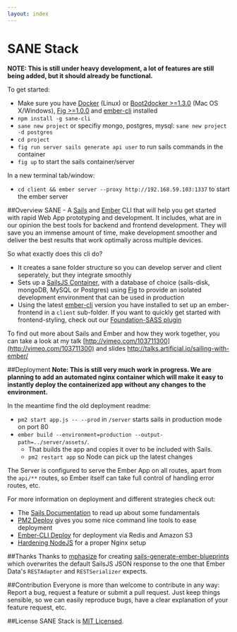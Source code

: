 ```yaml
---
layout: index
---
```


# SANE Stack

**NOTE: This is still under heavy development, a lot of features are still being added, but it should already be functional.**

To get started:

* Make sure you have [Docker](https://docs.docker.com/installation/ubuntulinux/#ubuntu-trusty-1404-lts-64-bit) (Linux) or [Boot2docker >=1.3.0](https://github.com/boot2docker/osx-installer/releases) (Mac OS X/Windows), [Fig >=1.0.0](http://www.fig.sh/install.html) and [ember-cli](http://www.ember-cli.com/) installed
* `npm install -g sane-cli`
* `sane new project` or specifiy mongo, postgres, mysql: `sane new project -d postgres`
* `cd project`
* `fig run server sails generate api user` to run sails commands in the container
* `fig up` to start the sails container/server

In a new terminal tab/window:

* `cd client && ember server --proxy http://192.168.59.103:1337` to start the ember server

##Overview
SANE - A [Sails](http://sailsjs.org/) and [Ember](http://emberjs.com/) CLI that will help you get started with rapid Web App prototyping and development. It includes, what are in our opinion the best tools for backend and frontend development. They will save you an immense amount of time, make development smoother and deliver the best results that work optimally across multiple devices.

So what exactly does this cli do?

* It creates a sane folder structure so you can develop server and client seperately, but they integrate smoothly
* Sets up a [SailsJS Container](https://github.com/artificialio/docker-sails), with a database of choice (sails-disk, mongoDB, MySQL or Postgres) using [Fig](https://github.com/artificialio/docker-sails) to provide an isolated development environment that can be used in production
* Using the latest [ember-cli](https://github.com/stefanpenner/ember-cli) version you have installed to set up an ember-frontend in a `client` sub-folder. If you want to quickly get started with frontend-styling, check out our [Foundation-SASS plugin](https://github.com/artificialio/ember-cli-foundation-sass)

To find out more about Sails and Ember and how they work together, you can take a look at my talk
[http://vimeo.com/103711300](http://vimeo.com/103711300) and slides [http://talks.artificial.io/sailing-with-ember/
](http://talks.artificial.io/sailing-with-ember/)


##Deployment
**Note: This is still very much work in progress. We are planning to add an automated nginx container which will make it easy to instantly deploy the containerized app without any changes to the environment.**

In the meantime find the old deployment readme:
* `pm2 start app.js -- --prod` in `/server` starts sails in production mode on port 80
* `ember build --environment=production --output-path=../server/assets/`.
   * That builds the app and copies it over to be included with Sails.
   * `pm2 restart app` so Node can pick up the latest changes

The Server is configured to serve the Ember App on all routes, apart from the `api/**` routes, so Ember itself can take full control of handling error routes, etc.

For more information on deployment and different strategies check out:
* The [Sails Documentation](http://sailsjs.org/#/documentation/concepts/Deployment) to read up about some fundamentals
* [PM2 Deploy](https://github.com/Unitech/pm2#deployment) gives you some nice command line tools to ease deployment
* [Ember-CLI Deploy](https://github.com/achambers/ember-cli-deploy) for deployment via Redis and Amazon S3
* [Hardening NodeJS](http://blog.argteam.com/coding/hardening-node-js-for-production-part-2-using-nginx-to-avoid-node-js-load/) for a proper Nginx setup


##Thanks
Thanks to [mphasize](https://github.com/mphasize) for creating [sails-generate-ember-blueprints](https://github.com/mphasize/sails-generate-ember-blueprints) which overwrites the default SailsJS JSON response to the one that Ember Data's `RESTAdapter` and `RESTSerializer` expects.

##Contribution
Everyone is more than welcome to contribute in any way: Report a bug, request a feature or submit a pull request. Just keep things sensible, so we can easily reproduce bugs, have a clear explanation of your feature request, etc.

##License
SANE Stack is [MIT Licensed](https://github.com/artificialio/sails-ember-starter-kit/blob/master/LICENSE.md).